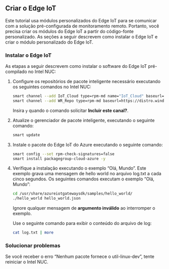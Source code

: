 ## <a name="build-iot-edge"></a>Criar o Edge IoT

Este tutorial usa módulos personalizados do Edge IoT para se comunicar com a solução pré-configurada de monitoramento remoto. Portanto, você precisa criar os módulos do Edge IoT a partir do código-fonte personalizado. As seções a seguir descrevem como instalar o Edge IoT e criar o módulo personalizado do Edge IoT.

### <a name="install-iot-edge"></a>Instalar o Edge IoT

As etapas a seguir descrevem como instalar o software do Edge IoT pré-compilado no Intel NUC:

1. Configure os repositórios de pacote inteligente necessário executando os seguintes comandos no Intel NUC:

    ```bash
    smart channel --add IoT_Cloud type=rpm-md name="IoT_Cloud" baseurl=http://iotdk.intel.com/repos/iot-cloud/wrlinux7/rcpl13/ -y
    smart channel --add WR_Repo type=rpm-md baseurl=https://distro.windriver.com/release/idp-3-xt/public_feeds/WR-IDP-3-XT-Intel-Baytrail-public-repo/RCPL13/corei7_64/
    ```

    Insira `y` quando o comando solicitar **Incluir este canal?**.

1. Atualize o gerenciador de pacote inteligente, executando o seguinte comando:

    ```bash
    smart update
    ```

1. Instale o pacote do Edge IoT do Azure executando o seguinte comando:

    ```bash
    smart config --set rpm-check-signatures=false
    smart install packagegroup-cloud-azure -y
    ```

1. Verifique a instalação executando o exemplo “Olá, Mundo”. Este exemplo grava uma mensagem de hello world no arquivo log.txt a cada cinco segundos. Os seguintes comandos executam o exemplo “Olá, Mundo”:

    ```bash
    cd /usr/share/azureiotgatewaysdk/samples/hello_world/
    ./hello_world hello_world.json
    ```

    Ignore qualquer mensagem de **argumento inválido** ao interromper o exemplo.

    Use o seguinte comando para exibir o conteúdo do arquivo de log:

    ```bash
    cat log.txt | more
    ```

### <a name="troubleshooting"></a>Solucionar problemas

Se você receber o erro “Nenhum pacote fornece o util-linux-dev”, tente reiniciar o Intel NUC.
